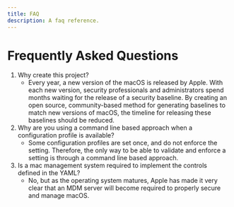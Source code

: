 ```yaml
---
title: FAQ
description: A faq reference.
---
```


# Frequently Asked Questions

1. Why create this project?
   * Every year, a new version of the macOS is released by Apple. With each new version, security professionals and administrators spend months waiting for the release of a security baseline. By creating an open source, community-based method for generating baselines to match new versions of macOS, the timeline for releasing these baselines should be reduced. 
2. Why are you using a command line based approach when a configuration profile is available?
   * Some configuration profiles are set once, and do not enforce the setting. Therefore, the only way to be able to validate and enforce a setting is through a command line based approach.
3. Is a mac management system required to implement the controls defined in the YAML?
   * No, but as the operating system matures, Apple has made it very clear that an MDM server will become required to properly secure and manage macOS.
